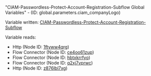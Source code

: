 "CIAM-Passwordless-Protect-Account-Registration-Subflow Global Variables" - (ID: global.parameters.ciam_companyLogo)

Variable written:
[CIAM-Passwordless-Protect-Account-Registration-Subflow](../index.md#Variables)

Variable reads:
* Http (Node ID: [1ftyww4qrg](../nodes/1ftyww4qrg.md))
* Flow Connector (Node ID: [ce4oo61zup](../nodes/ce4oo61zup.md))
* Flow Connector (Node ID: [hbtxkrrfyo](../nodes/hbtxkrrfyo.md))
* Flow Connector (Node ID: [q2xj7vprwc](../nodes/q2xj7vprwc.md))
* Http (Node ID: [z876lbl7xg](../nodes/z876lbl7xg.md))
